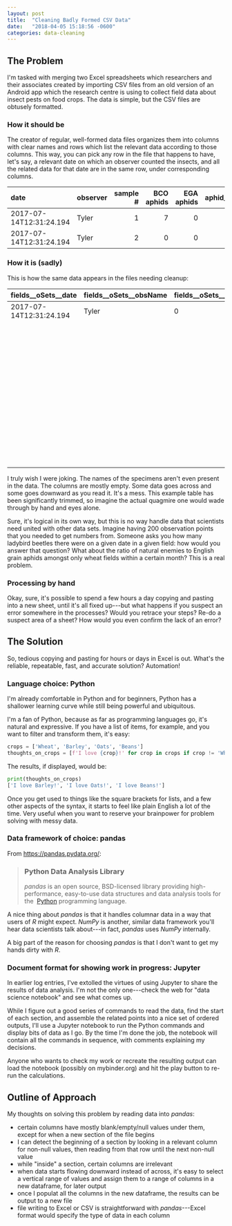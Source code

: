 ```yaml
---
layout: post
title:  "Cleaning Badly Formed CSV Data"
date:   "2018-04-05 15:18:56 -0600"
categories: data-cleaning
---
```

## The Problem

I'm tasked with merging two Excel spreadsheets which researchers and
their associates created by importing CSV files from an old version of
an Android app which the research centre is using to collect field data
about insect pests on food crops. The data is simple, but the CSV files
are obtusely formatted.


### How it should be

The creator of regular, well-formed data files organizes them into
columns with clear names and rows which list the relevant data according
to those columns. This way, you can pick any row in the file that
happens to have, let's say, a relevant date on which an observer counted
the insects, and all the related data for that date are in the same row,
under corresponding columns.

| date                    | observer | sample # | BCO aphids | EGA aphids | aphid_mummies_brown | aphid_mummies_blk | ladybeetle_larvae | ladybeetle_adult | lacewing_larvae | lacewing_adult |
|:------------------------|:---------|---------:|-----------:|-----------:|--------------------:|------------------:|------------------:|-----------------:|----------------:|---------------:|
| 2017-07-14T12:31:24.194 | Tyler    |        1 |          7 |          0 |                   1 |                 1 |                 0 |                0 |               0 |              0 |
| 2017-07-14T12:31:24.194 | Tyler    |        2 |          0 |          0 |                   0 |                 0 |                 0 |                0 |               0 |              0 |


### How it is (sadly)

This is how the same data appears in the files needing cleanup:

| fields\_\_oSets\_\_date | fields\_\_oSets\_\_obsName | fields\_\_oSets\_\_oPoints\_\_id | fields\_\_oSets\_\_oPoints\_\_name | fields\_\_oSets\_\_oPoints\_\_observations\_\_id | fields\_\_oSets\_\_oPoints\_\_observations\_\_name | fields\_\_oSets\_\_oPoints\_\_observations\_\_enum | fields\_\_oSets\_\_oPoints\_\_observations\_\_a1\_\_number | fields\_\_oSets\_\_oPoints\_\_observations\_\_a2\_\_number | fields\_\_oSets\_\_oPoints\_\_observations\_\_a3\_\_number | fields\_\_oSets\_\_oPoints\_\_observations\_\_&#124; | fields\_\_oSets\_\_oPoints\_\_observations\_\_&#124;\_\_number |
|:------------------------|:---------------------------|:---------------------------------|:-----------------------------------|:-------------------------------------------------|:---------------------------------------------------|:---------------------------------------------------|:-----------------------------------------------------------|:-----------------------------------------------------------|:-----------------------------------------------------------|:-----------------------------------------------------|:---------------------------------------------------------------|
| 2017-07-14T12:31:24.194 | Tyler                      | 0                                | Observation Point 1                | 0                                                | Aphid Observation 1                                |                                                    | 7                                                          | null                                                       | null                                                       |                                                      |                                                                |
|                         |                            |                                  |                                    | 1                                                | Aphid Observation 2                                |                                                    | null                                                       | null                                                       | null                                                       |                                                      |                                                                |
|                         |                            |                                  |                                    | 2                                                | Aphid Observation 3                                |                                                    | null                                                       | null                                                       | null                                                       |                                                      |                                                                |
|                         |                            |                                  |                                    | 3                                                | Aphid Observation 4                                |                                                    | null                                                       | null                                                       | null                                                       |                                                      |                                                                |
|                         |                            |                                  |                                    | 4                                                | Aphid Observation 5                                |                                                    | null                                                       | null                                                       | null                                                       |                                                      |                                                                |
|                         |                            |                                  |                                    | 5                                                | Natural Enemy Observation                          | 2                                                  |                                                            |                                                            |                                                            | e1                                                   | 1                                                              |
|                         |                            |                                  |                                    |                                                  |                                                    |                                                    |                                                            |                                                            |                                                            | e2                                                   | 1                                                              |
|                         |                            |                                  |                                    |                                                  |                                                    |                                                    |                                                            |                                                            |                                                            | e3                                                   | null                                                           |
|                         |                            |                                  |                                    |                                                  |                                                    |                                                    |                                                            |                                                            |                                                            | e4                                                   | null                                                           |
|                         |                            |                                  |                                    |                                                  |                                                    |                                                    |                                                            |                                                            |                                                            | e5                                                   | null                                                           |
|                         |                            |                                  |                                    |                                                  |                                                    |                                                    |                                                            |                                                            |                                                            | e6                                                   | null                                                           |
|                         |                            |                                  |                                    |                                                  |                                                    |                                                    |                                                            |                                                            |                                                            | e7                                                   | null                                                           |
|                         |                            |                                  |                                    |                                                  |                                                    |                                                    |                                                            |                                                            |                                                            | e8                                                   | null                                                           |
|                         |                            |                                  |                                    |                                                  |                                                    |                                                    |                                                            |                                                            |                                                            | e9                                                   | null                                                           |

I truly wish I were joking. The names of the specimens aren't even
present in the data. The columns are mostly empty. Some data goes across
and some goes downward as you read it. It's a mess. This example table
has been significantly trimmed, so imagine the actual quagmire one would
wade through by hand and eyes alone.

Sure, it's logical in its own way, but this is no way handle data that
scientists need united with other data sets. Imagine having 200
observation points that you needed to get numbers from. Someone asks you
how many ladybird beetles there were on a given date in a given field:
how would you answer that question? What about the ratio of natural
enemies to English grain aphids amongst only wheat fields within a
certain month? This is a real problem.


### Processing by hand

Okay, sure, it's possible to spend a few hours a day copying and pasting
into a new sheet, until it's all fixed up---but what happens if you
suspect an error somewhere in the processes? Would you retrace your
steps? Re-do a suspect area of a sheet? How would you even confirm the
lack of an error?


## The Solution

So, tedious copying and pasting for hours or days in Excel is out.
What's the reliable, repeatable, fast, and accurate solution? Automation!


### Language choice: Python

I'm already comfortable in Python and for beginners, Python has a
shallower learning curve while still being powerful and ubiquitous.

I'm a fan of Python, because as far as programming languages go, it's
natural and expressive. If you have a list of items, for example, and
you want to filter and transform them, it's easy:

```python
crops = ['Wheat', 'Barley', 'Oats', 'Beans'] 
thoughts_on_crops = [f'I love {crop}!' for crop in crops if crop != 'Wheat']
```

The results, if displayed, would be:

```python
print(thoughts_on_crops)
['I love Barley!', 'I love Oats!', 'I love Beans!']
```

Once you get used to things like the square brackets for lists, and a
few other aspects of the syntax, it starts to feel like plain English a
lot of the time. Very useful when you want to reserve your brainpower
for problem solving with messy data.


### Data framework of choice: pandas

From https://pandas.pydata.org/:

>### Python Data Analysis Library
>
>*pandas* is an open source, BSD-licensed library providing high-performance, easy-to-use data structures and data analysis tools for the  [Python](https://www.python.org/) programming language.

A nice thing about *pandas* is that it handles columnar data in a way
that users of *R* might expect. *NumPy* is another, similar data
framework you'll hear data scientists talk about---in fact, *pandas*
uses *NumPy* internally.

A big part of the reason for choosing *pandas* is that I don't want to
get my hands dirty with *R*.


### Document format for showing work in progress: Jupyter

In earlier log entries, I've extolled the virtues of using Jupyter to
share the results of data analysis. I'm not the only one---check the web
for "data science notebook" and see what comes up.

While I figure out a good series of commands to read the data, find the
start of each section, and assemble the related points into a nice set
of ordered outputs, I'll use a Jupyter notebook to run the Python
commands and display bits of data as I go. By the time I'm done the job,
the notebook will contain all the commands in sequence, with comments
explaining my decisions.

Anyone who wants to check my work or recreate the resulting output can
load the notebook (possibly on mybinder.org) and hit the play button to
re-run the calculations.


## Outline of Approach

My thoughts on solving this problem by reading data into *pandas*:

* certain columns have mostly blank/empty/null values under them, except
  for when a new section of the file begins
* I can detect the beginning of a section by looking in a relevant
  column for non-null values, then reading from that row until the next
  non-null value
* while "inside" a section, certain columns are irrelevant
* when data starts flowing downward instead of across, it's easy to
  select a vertical range of values and assign them to a range of
  columns in a new dataframe, for later output
* once I populat all the columns in the new dataframe, the results can
  be output to a new file
* file writing to Excel or CSV is straightforward with *pandas*---Excel
  format would specify the type of data in each column
